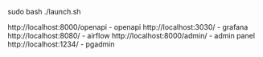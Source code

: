 sudo bash ./launch.sh



http://localhost:8000/openapi - openapi
http://localhost:3030/ - grafana
http://localhost:8080/ - airflow
http://localhost:8000/admin/ - admin panel
http://localhost:1234/ - pgadmin
